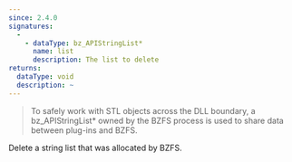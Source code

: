 ```yaml
---
since: 2.4.0
signatures:
  - 
    - dataType: bz_APIStringList*
      name: list
      description: The list to delete
returns:
  dataType: void
  description: ~
---
```


> To safely work with STL objects across the DLL boundary, a bz_APIStringList* owned by the BZFS process is used to share data between plug-ins and BZFS.

Delete a string list that was allocated by BZFS.
